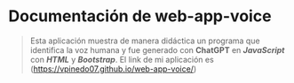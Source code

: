 # Documentación de web-app-voice

> Esta aplicación muestra de manera didáctica un programa que identifica la voz humana y fue generado con **ChatGPT** en ***JavaScript*** con ***HTML*** y ***Bootstrap***.
> El link de mi aplicación es (https://vpinedo07.github.io/web-app-voice/)
